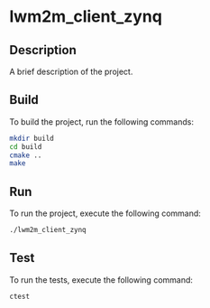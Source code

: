 # lwm2m_client_zynq

## Description
A brief description of the project.

## Build
To build the project, run the following commands:
```sh
mkdir build
cd build
cmake ..
make
```

## Run
To run the project, execute the following command:
```sh
./lwm2m_client_zynq
```

## Test
To run the tests, execute the following command:
```sh
ctest
```
